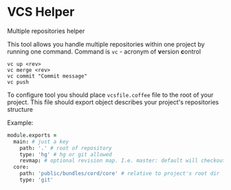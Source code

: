 # VCS Helper
Multiple repositories helper

This tool allows you handle multiple repositories within one project by running one command.
Command is `vc` - acronym of **v**ersion **c**ontrol

```
vc up <rev>
vc merge <rev>
vc commit "Commit message"
vc push
```

To configure tool you should place `vcsfile.coffee` file to the root of your project. This file
should export object describes your project's repositories structure

Example:
```coffee
module.exports =
  main: # just a key
    path: '.' # root of repository
    type: 'hg' # hg or git allowed
    revmap: # optional revision map. I.e. master: default will checkout default on requested master
  core:
    path: 'public/bundles/cord/core' # relative to project's root dir
    type: 'git'
```
